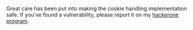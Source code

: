 Great care has been put into making the cookie handling implementation safe. If you've found a vulnerability, please report it on my [hackerone program](https://hackerone.com/arkadiyt-projects).
